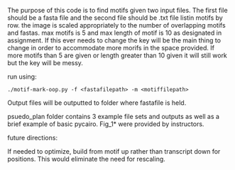 The purpose of this code is to find motifs given two input files. The first file should be a fasta file and the 
second file should be .txt file listin motifs by row. the image is scaled appropriately to the number of overlapping
motifs and fastas. max motifs is 5 and max length of motif is 10 as designated in assignment. If this ever needs
to change the key will be the main thing to change in order to accommodate more morifs in the space provided. If more motifs than 5
are given or length greater than 10 given it will still work but the key will be messy.

run using:

``` ./motif-mark-oop.py -f <fastafilepath> -m <motiffilepath> ```

Output files will be outputted to folder where fastafile is held.


psuedo_plan folder contains 3 example file sets and outputs as well as a brief example of basic pycairo.
Fig_1* were provided by instructors.


future directions:

If needed to optimize, build from motif up rather than transcript down for positions. This would eliminate the need for rescaling.